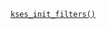 <p><code><a href="https://developer.wordpress.org/reference/functions/kses_init_filters/">kses_init_filters()</a></code></p>

<blockquote>



</blockquote>
